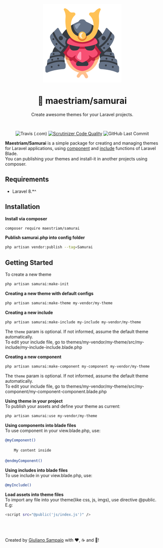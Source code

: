 <p align="center">
    <img width="256" src="imgs/samurai.png" alt="maestriam/samurai logo">
</p>

<h1 align="center">🔴 maestriam/samurai</h1>

<p align="center">
  Create awesome themes for your Laravel projects.
</p>
<br>
<span align="center">

![Travis (.com)](https://img.shields.io/travis/com/maestriam/samurai?style=flat-square)
[![Scrutinizer Code Quality](https://img.shields.io/scrutinizer/quality/g/maestriam/samurai/master?style=flat-square)](https://scrutinizer-ci.com/g/maestriam/samurai/?branch=master)
![GitHub Last Commit](https://img.shields.io/github/last-commit/maestriam/samurai?style=flat-square)

</span>


**Maestriam/Samurai** is a simple package for creating and managing themes for Laravel applications, using [component](https://laravel.com/docs/5.8/blade#components-and-slots) and [include](https://laravel.com/docs/5.8/blade#including-sub-views) functions of Laravel Blade.  
You can publishing your themes and install-it in another projects using composer.  

## Requirements

- Laravel 8.*^ 

## Installation

**Install via composer**
``` bash
composer require maestriam/samurai
```

**Publish samurai.php into config folder**
``` bash
php artisan vendor:publish --tag=Samurai
```

## Getting Started

To create a new theme
``` bash
php artisan samurai:make-init
```

**Creating a new theme with default configs**
``` bash
php artisan samurai:make-theme my-vendor/my-theme
```

**Creating a new include**   
``` bash
php artisan samurai:make-include my-include my-vendor/my-theme 
```
The `theme` param is optional. If not informed, assume the default theme automatically.  
To edit your include file, go to themes/my-vendor/my-theme/src/my-include/my-include-include.blade.php

**Creating a new component**  
``` bash
php artisan samurai:make-component my-component my-vendor/my-theme
```
The `theme` param is optional. If not informed, assume the default theme automatically.   
To edit your include file, go to themes/my-vendor/my-theme/src/my-component/my-component-component.blade.php

**Using theme in your project**  
To publish your assets and define your theme as current:
``` bash
php artisan samurai:use my-vendor/my-theme
```

**Using components into blade files**  
To use component in your view.blade.php, use:
``` bash
@myComponent()

    My content inside

@endmyComponent()
```

**Using includes into blade files**  
To use include in your view.blade.php, use:
``` bash
@myInclude()
```

**Load assets into theme files**  
To import any file into your theme(like css, js, imgs), use directive @public.  
E.g:
``` bash
<script src="@public('js/index.js')" />
```  
<br></br>  
Created by [Giuliano Sampaio](https://github.com/giusampaio) with ❤️, ☕ and 🍺!
